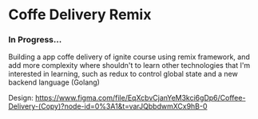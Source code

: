# Coffe Delivery Remix
### In Progress...
Building a app coffe delivery of ignite course using remix framework, and add more complexity where shouldn't to learn other technologies that I'm interested in learning, such as redux to control global state and a new backend language (Golang)

Design: https://www.figma.com/file/EqXcbvCjanYeM3kci6gDp6/Coffee-Delivery-(Copy)?node-id=0%3A1&t=varJQbbdwmXCx9hB-0
